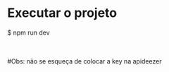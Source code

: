 <h1>Executar o projeto</h1>
$ npm run dev

<br><br>
#Obs: não se esqueça de colocar a key na apideezer

